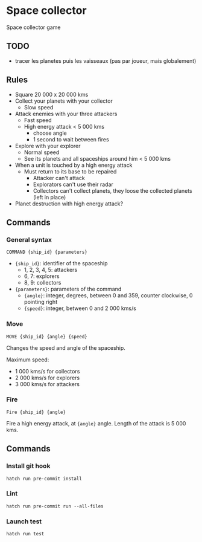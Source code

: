 # Space collector

Space collector game

## TODO

- tracer les planetes puis les vaisseaux (pas par joueur, mais globalement)

## Rules

- Square 20 000 x 20 000 kms
- Collect your planets with your collector
  - Slow speed
- Attack enemies with your three attackers
  - Fast speed
  - High energy attack < 5 000 kms
    - choose angle
    - 1 second to wait between fires
- Explore with your explorer
  - Normal speed
  - See its planets and all spaceships around him < 5 000 kms
- When a unit is touched by a high energy attack
  - Must return to its base to be repaired
    - Attacker can't attack
    - Explorators can't use their radar
    - Collectors can't collect planets, they loose the collected planets (left in place)
- Planet destruction with high energy attack?

## Commands

### General syntax

`COMMAND {ship_id} {parameters}`

- `{ship_id}`: identifier of the spaceship
  - 1, 2, 3, 4, 5: attackers
  - 6, 7: explorers
  - 8, 9: collectors
- `{parameters}`: parameters of the command
  - `{angle}`: integer, degrees, between 0 and 359, counter clockwise, 0 pointing right
  - `{speed}`: integer, between 0 and 2 000 kms/s

### Move

`MOVE {ship_id} {angle} {speed}`

Changes the speed and angle of the spaceship.

Maximum speed:

- 1 000 kms/s for collectors
- 2 000 kms/s for explorers
- 3 000 kms/s for attackers

### Fire

`Fire {ship_id} {angle}`

Fire a high energy attack, at `{angle}` angle. Length of the attack is 5 000 kms.

## Commands

### Install git hook

```
hatch run pre-commit install
```

### Lint

```
hatch run pre-commit run --all-files
```

### Launch test

```
hatch run test
```
